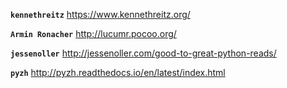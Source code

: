 **`kennethreitz`** https://www.kennethreitz.org/

**`Armin Ronacher`** http://lucumr.pocoo.org/

**`jessenoller`** http://jessenoller.com/good-to-great-python-reads/

**`pyzh`** http://pyzh.readthedocs.io/en/latest/index.html
